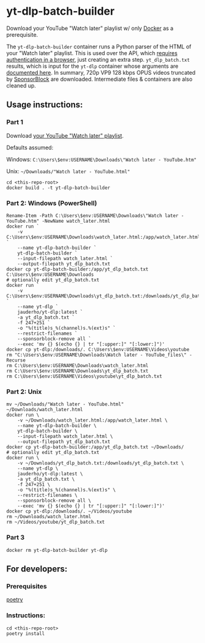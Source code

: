 # yt-dlp-batch-builder

Download your YouTube "Watch later" playlist w/ only [Docker](https://www.docker.com/products/docker-desktop/) as a prerequisite.

The `yt-dlp-batch-builder` container runs a Python parser of the HTML of your "Watch later" playlist. This is used over the API, which [requires authentication in a browser](https://developers.google.com/youtube/v3/quickstart/python), just creating an extra step. `yt_dlp_batch.txt` results, which is input for the `yt-dlp` container whose arguments are [documented here](https://github.com/yt-dlp/yt-dlp?tab=readme-ov-file#usage-and-options). In summary, 720p VP9 128 kbps OPUS videos truncated by [SponsorBlock](https://github.com/ajayyy/SponsorBlock?tab=readme-ov-file#sponsorblock) are downloaded. Intermediate files & containers are also cleaned up. 

## Usage instructions:

### Part 1
Download [your YouTube "Watch later" playlist](https://www.youtube.com/playlist?list=WL). 

Defaults assumed:

Windows: `C:\Users\$env:USERNAME\Downloads\"Watch later - YouTube.htm"`

Unix: `~/Downloads/"Watch later - YouTube.html"`

```
cd <this-repo-root>
docker build . -t yt-dlp-batch-builder
```

### Part 2: Windows (PowerShell)
```
Rename-Item -Path C:\Users\$env:USERNAME\Downloads\"Watch later - YouTube.htm" -NewName watch_later.html
docker run `
    -v C:\Users\$env:USERNAME\Downloads\watch_later.html:/app/watch_later.html `
    --name yt-dlp-batch-builder `
    yt-dlp-batch-builder `
    --input-filepath watch_later.html `
    --output-filepath yt_dlp_batch.txt
docker cp yt-dlp-batch-builder:/app/yt_dlp_batch.txt C:\Users\$env:USERNAME\Downloads
# optionally edit yt_dlp_batch.txt
docker run `
    -v C:\Users\$env:USERNAME\Downloads\yt_dlp_batch.txt:/downloads/yt_dlp_batch.txt `
    --name yt-dlp `
    jauderho/yt-dlp:latest `
    -a yt_dlp_batch.txt `
    -f 247+251 `
    -o "%(title)s_%(channel)s.%(ext)s" `
    --restrict-filenames `
    --sponsorblock-remove all `
    --exec 'mv {} $(echo {} | tr "[:upper:]" "[:lower:]")'
docker cp yt-dlp:/downloads/. C:\Users\$env:USERNAME\Videos\youtube
rm "C:\Users\$env:USERNAME\Downloads\Watch later - YouTube_files\" -Recurse
rm C:\Users\$env:USERNAME\Downloads\watch_later.html
rm C:\Users\$env:USERNAME\Downloads\yt_dlp_batch.txt
rm C:\Users\$env:USERNAME\Videos\youtube\yt_dlp_batch.txt
```

### Part 2: Unix
```
mv ~/Downloads/"Watch later - YouTube.html" ~/Downloads/watch_later.html
docker run \
    -v ~/Downloads/watch_later.html:/app/watch_later.html \
    --name yt-dlp-batch-builder \
    yt-dlp-batch-builder \
    --input-filepath watch_later.html \
    --output-filepath yt_dlp_batch.txt
docker cp yt-dlp-batch-builder:/app/yt_dlp_batch.txt ~/Downloads/
# optionally edit yt_dlp_batch.txt
docker run \
    -v ~/Downloads/yt_dlp_batch.txt:/downloads/yt_dlp_batch.txt \
    --name yt-dlp \
    jauderho/yt-dlp:latest \
    -a yt_dlp_batch.txt \
    -f 247+251 \
    -o "%(title)s_%(channel)s.%(ext)s" \
    --restrict-filenames \
    --sponsorblock-remove all \
    --exec 'mv {} $(echo {} | tr "[:upper:]" "[:lower:]")'
docker cp yt-dlp:/downloads/. ~/Videos/youtube
rm ~/Downloads/watch_later.html
rm ~/Videos/youtube/yt_dlp_batch.txt
```

### Part 3
`docker rm yt-dlp-batch-builder yt-dlp`

## For developers:

### Prerequisites
[poetry](https://github.com/python-poetry/install.python-poetry.org?tab=readme-ov-file#python-poetry-installer)

### Instructions:
```
cd <this-repo-root>
poetry install
```
